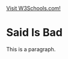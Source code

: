 <!DOCTYPE html>
<html>
<title>HTML Tutorial</title>
<body>
<a href="https://www.w3schools.com/">Visit W3Schools.com!</a>
<h1>Said Is Bad</h1>
<p>This is a paragraph.</p>

</body>
</html>

